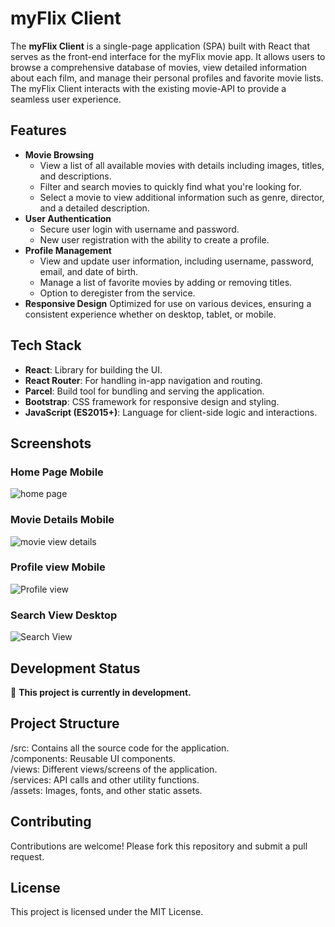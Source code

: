 # myFlix Client

The **myFlix Client** is a single-page application (SPA) built with React that serves as the front-end interface for the myFlix movie app. It allows users to browse a comprehensive database of movies, view detailed information about each film, and manage their personal profiles and favorite movie lists. The myFlix Client interacts with the existing movie-API to provide a seamless user experience.

## Features

- **Movie Browsing**
  - View a list of all available movies with details including images, titles, and descriptions.
  - Filter and search movies to quickly find what you're looking for.
  - Select a movie to view additional information such as genre, director, and a detailed description.
- **User Authentication**
  - Secure user login with username and password.
  - New user registration with the ability to create a profile.
- **Profile Management**
  - View and update user information, including username, password, email, and date of birth.
  - Manage a list of favorite movies by adding or removing titles.
  - Option to deregister from the service.
- **Responsive Design**
  Optimized for use on various devices, ensuring a consistent experience whether on desktop, tablet, or mobile.

## Tech Stack

- **React**: Library for building the UI.
- **React Router**: For handling in-app navigation and routing.
- **Parcel**: Build tool for bundling and serving the application.
- **Bootstrap**: CSS framework for responsive design and styling.
- **JavaScript (ES2015+)**: Language for client-side logic and interactions.

## Screenshots

### Home Page Mobile
![home page](https://github.com/margaux-works/myFlix-client/blob/main/src/assets/Home_Mobile.png)

### Movie Details Mobile
![movie view details](https://github.com/margaux-works/myFlix-client/blob/main/src/assets/Movie_view_mobile.png)

### Profile view Mobile
![Profile view](https://github.com/margaux-works/myFlix-client/blob/main/src/assets/Profile_view.png)

### Search View Desktop
![Search View](https://github.com/margaux-works/myFlix-client/blob/main/src/assets/Search_view.png)


## Development Status

🚧 **This project is currently in development.**

## Project Structure

/src: Contains all the source code for the application. <br>
/components: Reusable UI components. <br>
/views: Different views/screens of the application. <br>
/services: API calls and other utility functions. <br>
/assets: Images, fonts, and other static assets. <br>

## Contributing

Contributions are welcome! Please fork this repository and submit a pull request.

## License

This project is licensed under the MIT License.
